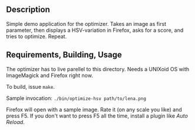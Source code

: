 Description
-----------

Simple demo application for the optimizer. Takes an image as first parameter, then displays a HSV-variation in Firefox, asks for a score, and tries to optimize. Repeat.

Requirements, Building, Usage
-----------------------------

The optimizer has to live parellel to this directory. Needs a UNIXoid OS with ImageMagick and Firefox right now.

To build, issue `make`.

Sample invocation: `./bin/optimize-hsv path/to/lena.png` 

Firefox will open with a sample image. Rate it (on any scale you like) and press F5. If you don't want to press F5 all the time, install a plugin like *Auto Reload*.
